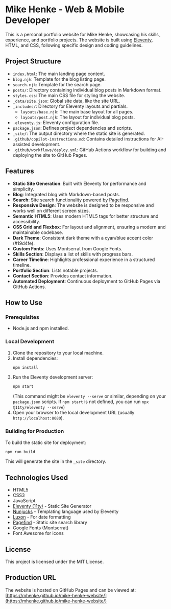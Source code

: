 # Mike Henke - Web & Mobile Developer

This is a personal portfolio website for Mike Henke, showcasing his skills, experience, and portfolio projects. The website is built using [Eleventy](https://www.11ty.dev/), HTML, and CSS, following specific design and coding guidelines.

## Project Structure

- `index.html`: The main landing page content.
- `blog.njk`: Template for the blog listing page.
- `search.njk`: Template for the search page.
- `posts/`: Directory containing individual blog posts in Markdown format.
- `styles.css`: The main CSS file for styling the website.
- `_data/site.json`: Global site data, like the site URL.
- `_includes/`: Directory for Eleventy layouts and partials.
  - `layouts/base.njk`: The main base layout for all pages.
  - `layouts/post.njk`: The layout for individual blog posts.
- `.eleventy.js`: Eleventy configuration file.
- `package.json`: Defines project dependencies and scripts.
- `_site/`: The output directory where the static site is generated.
- `.github/copilot-instructions.md`: Contains detailed instructions for AI-assisted development.
- `.github/workflows/deploy.yml`: GitHub Actions workflow for building and deploying the site to GitHub Pages.

## Features

- **Static Site Generation**: Built with Eleventy for performance and simplicity.
- **Blog**: Integrated blog with Markdown-based posts.
- **Search**: Site search functionality powered by [Pagefind](https://pagefind.app/).
- **Responsive Design**: The website is designed to be responsive and works well on different screen sizes.
- **Semantic HTML5**: Uses modern HTML5 tags for better structure and accessibility.
- **CSS Grid and Flexbox**: For layout and alignment, ensuring a modern and maintainable codebase.
- **Dark Theme**: Consistent dark theme with a cyan/blue accent color (#19d4fe).
- **Custom Fonts**: Uses Montserrat from Google Fonts.
- **Skills Section**: Displays a list of skills with progress bars.
- **Career Timeline**: Highlights professional experience in a structured timeline.
- **Portfolio Section**: Lists notable projects.
- **Contact Section**: Provides contact information.
- **Automated Deployment**: Continuous deployment to GitHub Pages via GitHub Actions.

## How to Use

### Prerequisites

- Node.js and npm installed.

### Local Development

1. Clone the repository to your local machine.
2. Install dependencies:
   ```bash
   npm install
   ```
3. Run the Eleventy development server:
   ```bash
   npm start
   ```
   (This command might be `eleventy --serve` or similar, depending on your `package.json` scripts. If `npm start` is not defined, you can run `npx @11ty/eleventy --serve`)
4. Open your browser to the local development URL (usually `http://localhost:8080`).

### Building for Production

To build the static site for deployment:

```bash
npm run build
```

This will generate the site in the `_site` directory.

## Technologies Used

- HTML5
- CSS3
- JavaScript
- [Eleventy (11ty)](https://www.11ty.dev/) - Static Site Generator
- [Nunjucks](https://mozilla.github.io/nunjucks/) - Templating language used by Eleventy
- [Luxon](https://moment.github.io/luxon/) - For date formatting
- [Pagefind](https://pagefind.app/) - Static site search library
- Google Fonts (Montserrat)
- Font Awesome for icons

## License

This project is licensed under the MIT License.

## Production URL

The website is hosted on GitHub Pages and can be viewed at: [https://mhenke.github.io/mike-henke-website/](https://mhenke.github.io/mike-henke-website/)
